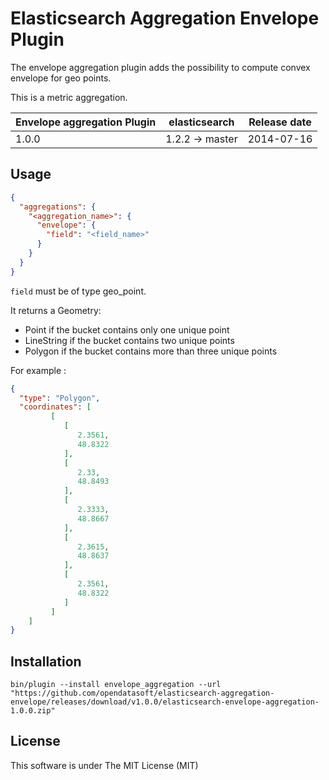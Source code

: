 Elasticsearch Aggregation Envelope Plugin
=========================================

The envelope aggregation plugin adds the possibility to compute convex envelope for geo points.

This is a metric aggregation.

|   Envelope aggregation Plugin  | elasticsearch     | Release date |
|--------------------------------|-------------------|:------------:|
| 1.0.0                          | 1.2.2 -> master   |  2014-07-16  |


Usage
-----

```json
{
  "aggregations": {
    "<aggregation_name>": {
      "envelope": {
        "field": "<field_name>"
      }
    }
  }
}
```

`field` must be of type geo_point.

It returns a Geometry:

- Point if the bucket contains only one unique point
- LineString if the bucket contains two unique points
- Polygon if the bucket contains more than three unique points

For example :

```json
{
  "type": "Polygon",
  "coordinates": [
         [
            [
               2.3561,
               48.8322
            ],
            [
               2.33,
               48.8493
            ],
            [
               2.3333,
               48.8667
            ],
            [
               2.3615,
               48.8637
            ],
            [
               2.3561,
               48.8322
            ]
         ]
    ]
}
```
Installation
------------

`bin/plugin --install envelope_aggregation --url "https://github.com/opendatasoft/elasticsearch-aggregation-envelope/releases/download/v1.0.0/elasticsearch-envelope-aggregation-1.0.0.zip"`

License
-------

This software is under The MIT License (MIT)
